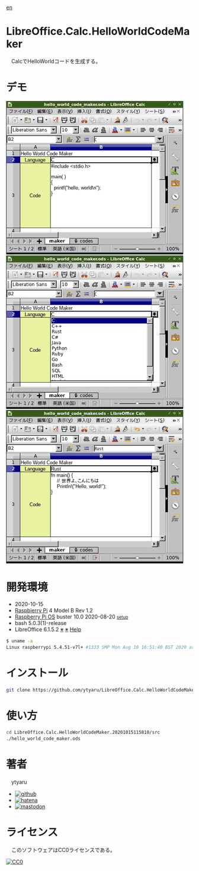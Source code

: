 [en](./README.md)

# LibreOffice.Calc.HelloWorldCodeMaker

　CalcでHelloWorldコードを生成する。

# デモ

![0](https://github.com/ytyaru/LibreOffice.Calc.HelloWorldCodeMaker.20201015115810/blob/master/doc/0.png?raw=true)
![1](https://github.com/ytyaru/LibreOffice.Calc.HelloWorldCodeMaker.20201015115810/blob/master/doc/1.png?raw=true)
![2](https://github.com/ytyaru/LibreOffice.Calc.HelloWorldCodeMaker.20201015115810/blob/master/doc/2.png?raw=true)

# 開発環境

* <time datetime="2020-10-15T11:57:55+0900">2020-10-15</time>
* [Raspbierry Pi](https://ja.wikipedia.org/wiki/Raspberry_Pi) 4 Model B Rev 1.2
* [Raspberry Pi OS](https://ja.wikipedia.org/wiki/Raspbian) buster 10.0 2020-08-20 <small>[setup](http://ytyaru.hatenablog.com/entry/2020/10/06/111111)</small>
* bash 5.0.3(1)-release
* LibreOffice 6.1.5.2 [※](http://ytyaru.hatenablog.com/entry/2022/07/16/000000) [※](http://ytyaru.hatenablog.com/entry/2022/08/09/000000) [Help](http://ytyaru.hatenablog.com/entry/2022/08/16/000000)

```sh
$ uname -a
Linux raspberrypi 5.4.51-v7l+ #1333 SMP Mon Aug 10 16:51:40 BST 2020 armv7l GNU/Linux
```

# インストール

```sh
git clone https://github.com/ytyaru/LibreOffice.Calc.HelloWorldCodeMaker.20201015115810
```

# 使い方

```sh
cd LibreOffice.Calc.HelloWorldCodeMaker.20201015115810/src
./hello_world_code_maker.ods
```

# 著者

　ytyaru

* [![github](http://www.google.com/s2/favicons?domain=github.com)](https://github.com/ytyaru "github")
* [![hatena](http://www.google.com/s2/favicons?domain=www.hatena.ne.jp)](http://ytyaru.hatenablog.com/ytyaru "hatena")
* [![mastodon](http://www.google.com/s2/favicons?domain=mstdn.jp)](https://mstdn.jp/web/accounts/233143 "mastdon")

# ライセンス

　このソフトウェアはCC0ライセンスである。

[![CC0](http://i.creativecommons.org/p/zero/1.0/88x31.png "CC0")](http://creativecommons.org/publicdomain/zero/1.0/deed.ja)

